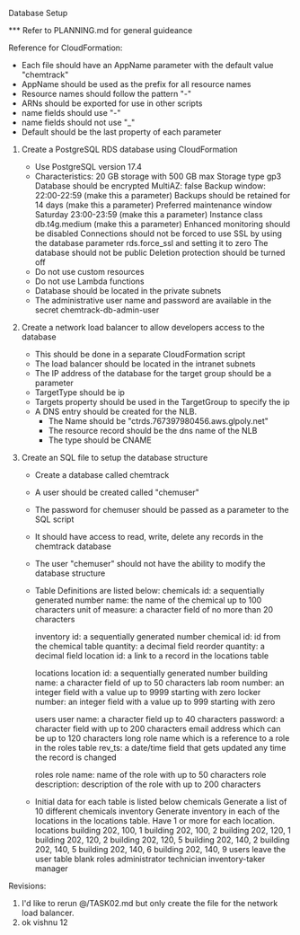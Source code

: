 Database Setup

*** Refer to PLANNING.md for general guideance

Reference for CloudFormation:
- Each file should have an AppName parameter with the default value "chemtrack"
- AppName should be used as the prefix for all resource names
- Resource names should follow the pattern "<appname>-<resource type>"
- ARNs should be exported for use in other scripts
- name fields should use "-"
- name fields should not use "_"
- Default should be the last property of each parameter

1) Create a PostgreSQL RDS database using CloudFormation
    - Use PostgreSQL version 17.4
    - Characteristics:
        20 GB storage with 500 GB max
        Storage type gp3
        Database should be encrypted
        MultiAZ: false
        Backup window: 22:00-22:59 (make this a parameter)
        Backups should be retained for 14 days (make this a parameter)
        Preferred maintenance window Saturday 23:00-23:59 (make this a parameter)
        Instance class db.t4g.medium (make this a parameter)
        Enhanced monitoring should be disabled
        Connections should not be forced to use SSL by using the database parameter rds.force_ssl and setting it to zero
        The database should not be public
        Deletion protection should be turned off
    - Do not use custom resources
    - Do not use Lambda functions
    - Database should be located in the private subnets
    - The administrative user name and password are available in the secret chemtrack-db-admin-user

2) Create a network load balancer to allow developers access to the database
    - This should be done in a separate CloudFormation script
    - The load balancer should be located in the intranet subnets
    - The IP address of the database for the target group should be a parameter
    - TargetType should be ip
    - Targets property should be used in the TargetGroup to specify the ip
    - A DNS entry should be created for the NLB.  
        - The Name should be "ctrds.767397980456.aws.glpoly.net"
        - The resource record should be the dns name of the NLB
        - The type should be CNAME

3) Create an SQL file to setup the database structure
    - Create a database called chemtrack
    - A user should be created called "chemuser"
    - The password for chemuser should be passed as a parameter to the SQL script
    - It should have access to read, write, delete any records in the chemtrack database
    - The user "chemuser" should not have the ability to modify the database structure
    - Table Definitions are listed below:
        chemicals
            id: a sequentially generated number
            name: the name of the chemical up to 100 characters
            unit of measure: a character field of no more than 20 characters

        inventory
            id: a sequentially generated number
            chemical id: id from the chemical table
            quantity: a decimal field
            reorder quantity: a decimal field
            location id: a link to a record in the locations table

        locations
            location id: a sequentially generated number
            building name: a character field of up to 50 characters
            lab room number: an integer field with a value up to 9999 starting with zero
            locker number: an integer field with a value up to 999 starting with zero

        users
            user name: a character field up to 40 characters
            password: a character field with up to 200 characters
            email address which can be up to 120 characters long
            role name which is a reference to a role in the roles table
            rev_ts: a date/time field that gets updated any time the record is changed

        roles
            role name: name of the role with up to 50 characters
            role description: description of the role with up to 200 characters
    - Initial data for each table is listed below
        chemicals
            Generate a list of 10 different chemicals
        inventory
            Generate inventory in each of the locations in the locations table.  Have 1 or more for each location.
        locations
            building 202, 100, 1
            building 202, 100, 2
            building 202, 120, 1
            building 202, 120, 2
            building 202, 120, 5
            building 202, 140, 2
            building 202, 140, 5
            building 202, 140, 6
            building 202, 140, 9
        users
            leave the user table blank
        roles
            administrator
            technician
            inventory-taker
            manager

Revisions:

1) I'd like to rerun @/TASK02.md but only create the file for the network load balancer.
2) ok vishnu 12
